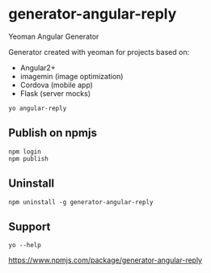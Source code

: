 # generator-angular-reply
Yeoman Angular Generator

Generator created with yeoman for projects based on:
* Angular2+
* imagemin (image optimization)
* Cordova (mobile app)
* Flask (server mocks)

`yo angular-reply`

## Publish on npmjs
`npm login`  
`npm publish`

## Uninstall
`npm uninstall -g generator-angular-reply`

## Support
`yo --help`

https://www.npmjs.com/package/generator-angular-reply


